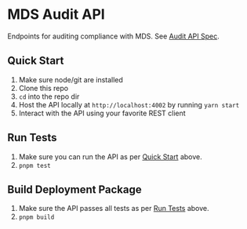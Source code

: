 # MDS Audit API

Endpoints for auditing compliance with MDS. See
[Audit API Spec](mds-audit.md).

## Quick Start

1. Make sure node/git are installed
2. Clone this repo
3. `cd` into the repo dir
4. Host the API locally at `http://localhost:4002` by running `yarn start`
5. Interact with the API using your favorite REST client

## Run Tests

1. Make sure you can run the API as per [Quick Start](#quick-start) above.
2. `pnpm test`

## Build Deployment Package
1. Make sure the API passes all tests as per [Run Tests](#run-tests) above.
2. `pnpm build`